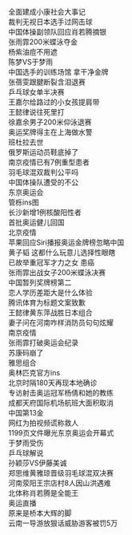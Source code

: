 全面建成小康社会大事记  
裁判无视日本选手过网击球  
中国体操副领队回应肖若腾摘银  
张雨霏200米蝶泳夺金  
杨紫油痘不用遮  
陈梦VS于梦雨  
中国选手的训练场馆 拿干净金牌  
张蓓雯跟腱断裂含泪退赛  
乒乓球女单半决赛  
王嘉尔给路过的小女孩提肩带  
王懿律说往死里打  
徐嘉余男子200米仰泳退赛  
奥运奖牌得主在上海做水警  
班杜拉去世  
俄罗斯运动员鞋底掉了  
南京疫情已有7例重型患者  
羽毛球混双裁判公平吗  
中国体操队遭受的不公  
东京奥运会  
管栎ins图  
长沙新增1例核酸阳性者  
首批奥运健儿回国  
北京疫情  
苹果回应Siri播报奥运金牌榜忽略中国  
黄子韬 这都什么玩意儿选择性眼瞎  
已故举重冠军才力之女 患癌  
张雨霏出战女子200米蝶泳决赛  
中国暂列奖牌榜第二  
恋人学历差距大是什么体验  
腾讯体育为标题文案致歉  
王懿律黄东萍战胜日本组合  
妻子问在河南咋样消防员句句炫耀  
南京疫情  
张雨霏打破奥运会纪录  
苏康码崩了  
雅思组合  
奥林匹克官方ins  
北京时隔180天再现本地确诊  
专访射击奥运冠军杨倩和她的教练  
成都天府国际机场航班大面积取消  
中国第13金  
网红为拍视频谎称救人  
1199页文件曝光东京奥运会开幕式  
于梦雨受伤  
乒乓球解说  
孙颖莎VS伊藤美诚  
郑思维黄雅琼晋级羽毛球混双决赛  
河南荥阳王宗店村8人因山洪遇难  
北体称肖若腾是全能王  
奥运直播  
原来是桥本大辉的脚  
云南一导游放狠话威胁游客被罚5万  

